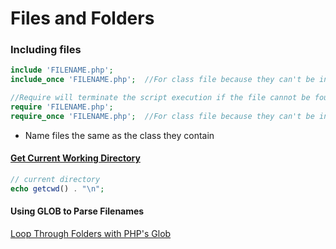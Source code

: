 # Files and Folders

### Including files

```php
include 'FILENAME.php';
include_once 'FILENAME.php';  //For class file because they can't be included more than once

//Require will terminate the script execution if the file cannot be found
require 'FILENAME.php';
require_once 'FILENAME.php';  //For class file because they can't be included more than once

```

- Name files the same as the class they contain

#### [Get Current Working Directory](http://php.net/manual/en/function.getcwd.php)

```php
// current directory
echo getcwd() . "\n";
```

#### Using GLOB to Parse Filenames

[Loop Through Folders with PHP's Glob](http://code.tutsplus.com/tutorials/quick-tip-loop-through-folders-with-phps-glob--net-11274)
